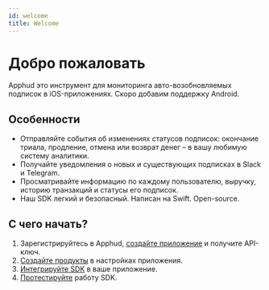 ```yaml
---
id: welcome
title: Welcome
---
```

# Добро пожаловать

Apphud это инструмент для мониторинга авто-возобновляемых подписок в iOS-приложениях. Скоро добавим поддержку Android.

## Особенности

- Отправляйте события об изменениях статусов подписок: окончание триала, продление, отмена или возврат денег – в вашу любимую систему аналитики.
- Получайте уведомления о новых и существующих подписках в Slack и Telegram.
- Просматривайте информацию по каждому пользователю, выручку, историю транзакций и статусы его подписок.
- Наш SDK легкий и безопасный. Написан на Swift. Open-source.

## С чего начать?

1. Зарегистрируйтесь в Apphud, [создайте приложение](creating-app) и получите API-ключ.
2. [Создайте продукты](adding-products) в настройках приложения.
3. [Интегрируйте SDK](sdk-integration) в ваше приложение.
4. [Протестируйте](testing) работу SDK.